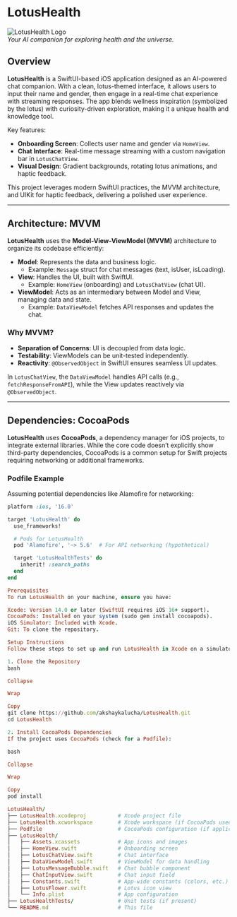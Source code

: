 # LotusHealth

![LotusHealth Logo](Assets.xcassets/AppIcon.appiconset/icon.png)  
*Your AI companion for exploring health and the universe.*

## Overview

**LotusHealth** is a SwiftUI-based iOS application designed as an AI-powered chat companion. With a clean, lotus-themed interface, it allows users to input their name and gender, then engage in a real-time chat experience with streaming responses. The app blends wellness inspiration (symbolized by the lotus) with curiosity-driven exploration, making it a unique health and knowledge tool.

Key features:
- **Onboarding Screen**: Collects user name and gender via `HomeView`.
- **Chat Interface**: Real-time message streaming with a custom navigation bar in `LotusChatView`.
- **Visual Design**: Gradient backgrounds, rotating lotus animations, and haptic feedback.

This project leverages modern SwiftUI practices, the MVVM architecture, and UIKit for haptic feedback, delivering a polished user experience.

---

## Architecture: MVVM

**LotusHealth** uses the **Model-View-ViewModel (MVVM)** architecture to organize its codebase efficiently:

- **Model**: Represents the data and business logic.
  - Example: `Message` struct for chat messages (text, isUser, isLoading).
- **View**: Handles the UI, built with SwiftUI.
  - Example: `HomeView` (onboarding) and `LotusChatView` (chat UI).
- **ViewModel**: Acts as an intermediary between Model and View, managing data and state.
  - Example: `DataViewModel` fetches API responses and updates the chat.

### Why MVVM?
- **Separation of Concerns**: UI is decoupled from data logic.
- **Testability**: ViewModels can be unit-tested independently.
- **Reactivity**: `@ObservedObject` in SwiftUI ensures seamless UI updates.

In `LotusChatView`, the `DataViewModel` handles API calls (e.g., `fetchResponseFromAPI`), while the View updates reactively via `@ObservedObject`.

---

## Dependencies: CocoaPods

**LotusHealth** uses **CocoaPods**, a dependency manager for iOS projects, to integrate external libraries. While the core code doesn’t explicitly show third-party dependencies, CocoaPods is a common setup for Swift projects requiring networking or additional frameworks.

### Podfile Example
Assuming potential dependencies like Alamofire for networking:
```ruby
platform :ios, '16.0'

target 'LotusHealth' do
  use_frameworks!

  # Pods for LotusHealth
  pod 'Alamofire', '~> 5.6'  # For API networking (hypothetical)

  target 'LotusHealthTests' do
    inherit! :search_paths
  end
end

Prerequisites
To run LotusHealth on your machine, ensure you have:

Xcode: Version 14.0 or later (SwiftUI requires iOS 16+ support).
CocoaPods: Installed on your system (sudo gem install cocoapods).
iOS Simulator: Included with Xcode.
Git: To clone the repository.

Setup Instructions
Follow these steps to set up and run LotusHealth in Xcode on a simulator:

1. Clone the Repository
bash

Collapse

Wrap

Copy
git clone https://github.com/akshaykalucha/LotusHealth.git
cd LotusHealth

2. Install CocoaPods Dependencies
If the project uses CocoaPods (check for a Podfile):

bash

Collapse

Wrap

Copy
pod install

LotusHealth/
├── LotusHealth.xcodeproj          # Xcode project file
├── LotusHealth.xcworkspace        # Xcode workspace (if CocoaPods used)
├── Podfile                        # CocoaPods configuration (if applicable)
├── LotusHealth/
│   ├── Assets.xcassets            # App icons and images
│   ├── HomeView.swift             # Onboarding screen
│   ├── LotusChatView.swift        # Chat interface
│   ├── DataViewModel.swift        # ViewModel for data handling
│   ├── LotusMessageBubble.swift   # Chat bubble component
│   ├── ChatInputView.swift        # Chat input field
│   ├── Constants.swift            # App-wide constants (colors, etc.)
│   ├── LotusFlower.swift          # Lotus icon view
│   └── Info.plist                 # App configuration
├── LotusHealthTests/              # Unit tests (if present)
└── README.md                      # This file